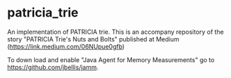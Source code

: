 # patricia_trie
An implementation of PATRICIA trie. This is an accompany repository of the story "PATRICIA Trie's Nuts and Bolts" published at Medium (https://link.medium.com/06NUpue0gfb)

To down load and enable "Java Agent for Memory Measurements" go to https://github.com/jbellis/jamm.
